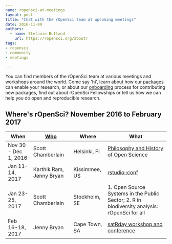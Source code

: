 ```yaml
---
name: ropensci-at-meetings
layout: post
title: "Chat with the rOpenSci team at upcoming meetings"
date: 2016-11-09
authors:
  - name: Stefanie Butland
    url: https://ropensci.org/about/
tags:
- ropensci
- community
- meetings

---
```

You can find members of the rOpenSci team at various meetings and workshops around the world. Come say 'hi', learn about how our [packages](https://ropensci.org/packages/) can enable your research, or about our [onboarding](https://github.com/ropensci/onboarding) process for contributing new packages, find out about rOpenSci Fellowships or tell us how we can help you do open and reproducible research.

Where's rOpenSci?  November 2016 to February 2017
-----------------------------------------------------------------

When | [Who](https://ropensci.org/about/#leadership) | Where | What
------------ | ------------- | ------------- | -------------
Nov 30 - Dec 1, 2016 | Scott Chamberlain | Helsinki, FI | [Philosophy and History of Open Science](https://www.helsinki.fi/en/researchgroups/helsinki-digital-humanities/phos16-conference)
Jan 11-14, 2017 | Karthik Ram, Jenny Bryan | Kissimmee, US | [rstudio::conf](https://www.rstudio.com/conference/)
Jan 23-25, 2017 | Scott Chamberlain | Stockholm, SE | 1. Open Source Systems in the Public Sector; 2. R in biodiversity analysis: rOpenSci for all
Feb 16-18, 2017 | Jenny Bryan | Cape Town, SA | [satRday workshop and conference](http://satrdays.org/capetown2017/)
